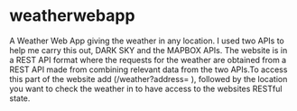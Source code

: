 # weatherwebapp
A Weather Web App giving the weather in any location. I used two APIs to help me carry this out, DARK SKY and the MAPBOX APIs. The website is in a REST API format where the requests for the weather are obtained from a REST API made from combining relevant data from the two APIs.To access this part of the website add (/weather?address=  ), followed by the location you want to check the weather in to have access to the websites RESTful state.  

